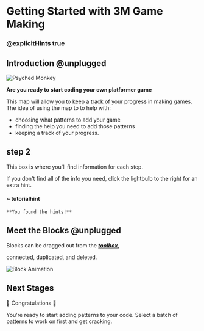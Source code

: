 # Getting Started with 3M Game Making

### @explicitHints true

## Introduction @unplugged

![Psyched Monkey](/static/skillmap/interface/monkey.png "Psyched Monkey is Ready!" )

**Are you ready to start coding your own platformer game**

This map will allow you to keep a track of your progress in making games. The idea of using the map to to help with:
- choosing what patterns to add your game
- finding the help you need to add those patterns
- keeping a track of your progress.



## step 2

This box is where you'll find information for each step.

If you don't find all of the info you need,
click the lightbulb to the right for an extra hint.


#### ~ tutorialhint
```
**You found the hints!**
```


## Meet the Blocks  @unplugged

Blocks can be dragged out from the  [__*toolbox*__](#tools "The strip to the left of your workspace that lists block categories."),

connected, duplicated, and deleted.

![Block Animation](/static/skillmap/interface/use_blocks.gif "Blocks appear, duplicate, and delete." )


## Next Stages

🎈 Congratulations 🎈

You're ready to start adding patterns to your code. Select a batch of patterns to work on first and get cracking.
